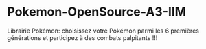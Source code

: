 # Pokemon-OpenSource-A3-IIM
Librairie Pokémon: choisissez votre Pokémon parmi les 6 premières générations et participez à des combats palpitants !!!
